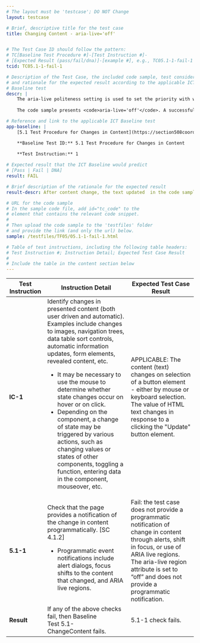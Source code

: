```yaml
---
# The layout must be 'testcase'; DO NOT Change
layout: testcase

# Brief, descriptive title for the test case
title: Changing Content - aria-live='off'


# The Test Case ID should follow the pattern: 
# TC[Baseline Test Procedure #]-[Test Instruction #]-
# [Expected Result (pass/fail/dna)]-[example #], e.g., TC05.1-1-fail-1
tcid: TC05.1-1-fail-1

# Description of the Test Case, the included code sample, test considerations,
# and rationale for the expected result according to the applicable ICT
# Baseline test
descr: | 
    The aria-live politeness setting is used to set the priority with which screen readers should announce updates to designated live regions. The options are off, polite and assertive. With the exceptions of the ARIA roles of alert, log, and status (with default option settings of assertive, polite, and polite respectively), the default aria-live option is off. For any live region meant to convey meaningful information to assistive technology, the off setting, being the same as the omission of the live region altogether, would represent a failure of accessibility. 
    
    The code sample presents <code>aria-live='off'</code>. A successful test should identify a failure against Baseline Test 5.1-ChangeContent.

# Reference and link to the applicable ICT Baseline test
app-baseline: | 
    [5.1 Test Procedure for Changes in Content](https://section508coordinators.github.io/ICTTestingBaseline/05Changing.html#51-test-procedure-for-changes-in-content)

    **Baseline Test ID:** 5.1 Test Procedure for Changes in Content
    
    **Test Instruction:** 1

# Expected result that the ICT Baseline would predict
# [Pass | Fail | DNA]
result: FAIL

# Brief description of the rationale for the expected result
result-descr: After content change, the text updated  in the code sample is neither programmatically bound, given focus, nor included in a live region.

# URL for the code sample
# In the sample code file, add id="tc_code" to the 
# element that contains the relevant code snippet.
#
# Then upload the code sample to the 'testfiles' folder 
# and provide the link (and only the url) below.
sample: /testfiles/TF05/05.1-1-fail-1.html

# Table of test instructions, including the following table headers: 
# Test Instruction #; Instruction Detail; Expected Test Case Result
#
# Include the table in the content section below
---
```

<table>
  <thead>
    <tr>
      <th>Test Instruction</th>
      <th>Instruction Detail</th>
      <th>Expected Test Case Result</th>
    </tr>
  </thead>
  <tbody>
    <tr>
      <td><strong>IC-1</strong></td>
      <td>Identify changes in presented content (both user driven and automatic). Examples include changes to images, navigation trees, data table sort controls, automatic information updates, form elements, revealed content, etc.
		<ul>
			<li>It may be necessary to use the mouse to determine whether state changes occur on hover or on click.</li>
			<li>Depending on the component, a change of state may be triggered by various actions, such as changing values or states of other components, toggling a function, entering data in the component, mouseover, etc.</li>
		</ul>
	  </td>
      <td>APPLICABLE: The content (text) changes on selection of a button element - either by mouse or keyboard selection. The value of HTML text changes in response to a clicking the "Update" button element.</td>
    </tr>
    <tr>
      <td><strong>5.1-1</strong></td>
      <td>Check that the page provides a notification of the change in content programmatically. [SC 4.1.2]
		<ul>
		  <li>Programmatic event notifications include alert dialogs, focus shifts to the content that changed, and ARIA live regions.</li>
		</ul>
	  </td>
      <td>Fail: the test case does not provide a programmatic notification of change in content through alerts, shift in focus, or use of ARIA live regions. The aria-live region attribute is set to “off” and does not provide a programmatic notification.</td>
    </tr>
    <tr>
      <td><strong>Result</strong></td>
      <td>If any of the above checks fail, then Baseline Test&nbsp;5.1-ChangeContent&nbsp;fails.</td>
      <td>5.1-1 check fails.</td>
    </tr>
  </tbody>
</table>